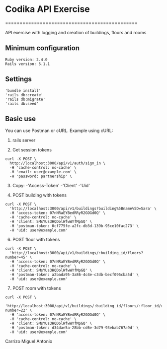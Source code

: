 # Codika API Exercise
==============================================

API exercise with logging and creation of buildings, floors and rooms

Minimum configuration
----------------------------------------------
    Ruby version: 2.4.0
    Rails version: 5.1.1

Settings
----------------------------------------------
    'bundle install'
    'rails db:create'
	'rails db:migrate'
	'rails db:seed'

Basic use
----------------------------------------------
You can use Postman or cURL. Example using cURL:

1. rails server

2. Get session tokens
```
curl -X POST \
  http://localhost:3000/api/v1/auth/sign_in \
  -H 'cache-control: no-cache' \
  -H 'email: user@example.com' \
  -H 'password: partnership' \
```

3. Copy: 
   -'Access-Token'
   -'Client'
   -'Uid'

5. POST building with tokens
```
curl -X POST \
  'http://localhost:3000/api/v1/buildings?building%5Bname%5D=Sara' \
  -H 'access-token: 07nNRaEYBedRRyR2GOGd0Q' \
  -H 'cache-control: no-cache' \
  -H 'client: SMsYUs3HQDolWfwWYfMpGQ' \
  -H 'postman-token: 0cf775fe-a2fc-db3d-139b-95ce10fac273' \
  -H 'uid: user@example.com'
```
6. POST floor with tokens
```
curl -X POST \
  'http://localhost:3000/api/v1/buildings/:building_id/floors?number=45' \
  -H 'access-token: 07nNRaEYBedRRyR2GOGd0Q' \
  -H 'cache-control: no-cache' \
  -H 'client: SMsYUs3HQDolWfwWYfMpGQ' \
  -H 'postman-token: a2bada95-3a86-4c4e-c3db-becf096cba5d' \
  -H 'uid: user@example.com'
```
7. POST room with tokens
```
curl -X POST \
  'http://localhost:3000/api/v1/buildings/:building_id/floors/:floor_id/rooms?number=22' \
  -H 'access-token: 07nNRaEYBedRRyR2GOGd0Q' \
  -H 'cache-control: no-cache' \
  -H 'client: SMsYUs3HQDolWfwWYfMpGQ' \
  -H 'postman-token: d34dae5a-28bb-cd6e-3d79-93ebab767a9d' \
  -H 'uid: user@example.com'
```

Carrizo Miguel Antonio
